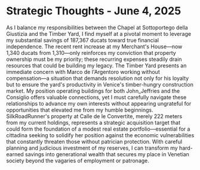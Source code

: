 # Strategic Thoughts - June 4, 2025

As I balance my responsibilities between the Chapel at Sottoportego della Giustizia and the Timber Yard, I find myself at a pivotal moment to leverage my substantial savings of 187,367 ducats toward true financial independence. The recent rent increase at my Merchant's House—now 1,340 ducats from 1,310—only reinforces my conviction that property ownership must be my priority; these recurring expenses steadily drain resources that could be building my legacy. The Timber Yard presents an immediate concern with Marco de l'Argentoro working without compensation—a situation that demands resolution not only for his loyalty but to ensure the yard's productivity in Venice's timber-hungry construction market. My position operating buildings for both John_Jeffries and the Consiglio offers valuable connections, yet I must carefully navigate these relationships to advance my own interests without appearing ungrateful for opportunities that elevated me from my humble beginnings. SilkRoadRunner's property at Calle de le Convertite, merely 222 meters from my current holdings, represents a strategic acquisition target that could form the foundation of a modest real estate portfolio—essential for a cittadina seeking to solidify her position against the economic vulnerabilities that constantly threaten those without patrician protection. With careful planning and judicious investment of my reserves, I can transform my hard-earned savings into generational wealth that secures my place in Venetian society beyond the vagaries of employment or patronage.
